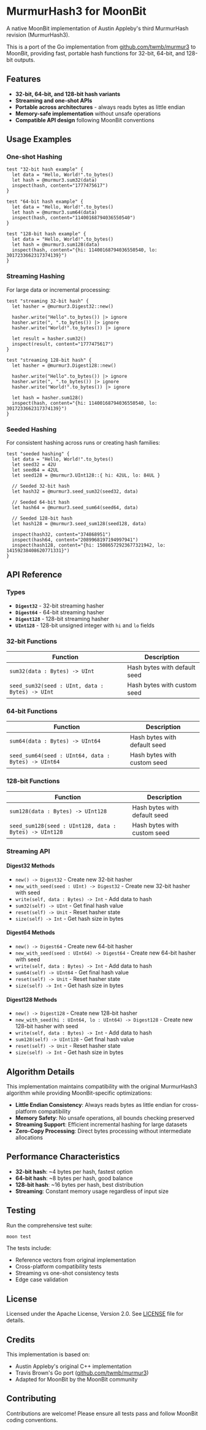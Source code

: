 # MurmurHash3 for MoonBit

A native MoonBit implementation of Austin Appleby's third MurmurHash revision (MurmurHash3).

This is a port of the Go implementation from [github.com/twmb/murmur3](https://github.com/twmb/murmur3) to MoonBit, providing fast, portable hash functions for 32-bit, 64-bit, and 128-bit outputs.

## Features

- **32-bit, 64-bit, and 128-bit hash variants**
- **Streaming and one-shot APIs**
- **Portable across architectures** - always reads bytes as little endian
- **Memory-safe implementation** without unsafe operations
- **Compatible API design** following MoonBit conventions

## Usage Examples

### One-shot Hashing

```moonbit
test "32-bit hash example" {
  let data = "Hello, World!".to_bytes()
  let hash = @murmur3.sum32(data)
  inspect(hash, content="1777475617")
}

test "64-bit hash example" {
  let data = "Hello, World!".to_bytes()
  let hash = @murmur3.sum64(data)
  inspect(hash, content="11400168794036550540")
}

test "128-bit hash example" {
  let data = "Hello, World!".to_bytes()
  let hash = @murmur3.sum128(data)
  inspect(hash, content="{hi: 11400168794036550540, lo: 3017233662317374139}")
}
```

### Streaming Hashing

For large data or incremental processing:

```moonbit
test "streaming 32-bit hash" {
  let hasher = @murmur3.Digest32::new()
  
  hasher.write("Hello".to_bytes()) |> ignore
  hasher.write(", ".to_bytes()) |> ignore
  hasher.write("World!".to_bytes()) |> ignore
  
  let result = hasher.sum32()
  inspect(result, content="1777475617")
}

test "streaming 128-bit hash" {
  let hasher = @murmur3.Digest128::new()
  
  hasher.write("Hello".to_bytes()) |> ignore
  hasher.write(", ".to_bytes()) |> ignore
  hasher.write("World!".to_bytes()) |> ignore
  
  let hash = hasher.sum128()
  inspect(hash, content="{hi: 11400168794036550540, lo: 3017233662317374139}")
}
```

### Seeded Hashing

For consistent hashing across runs or creating hash families:

```moonbit
test "seeded hashing" {
  let data = "Hello, World!".to_bytes()
  let seed32 = 42U
  let seed64 = 42UL
  let seed128 = @murmur3.UInt128::{ hi: 42UL, lo: 84UL }
  
  // Seeded 32-bit hash
  let hash32 = @murmur3.seed_sum32(seed32, data)
  
  // Seeded 64-bit hash  
  let hash64 = @murmur3.seed_sum64(seed64, data)
  
  // Seeded 128-bit hash
  let hash128 = @murmur3.seed_sum128(seed128, data)
  
  inspect(hash32, content="374868951")
  inspect(hash64, content="2089968197194997941")
  inspect(hash128, content="{hi: 15086572923677321942, lo: 14159238408620771331}")
}
```

## API Reference

### Types

- **`Digest32`** - 32-bit streaming hasher
- **`Digest64`** - 64-bit streaming hasher  
- **`Digest128`** - 128-bit streaming hasher
- **`UInt128`** - 128-bit unsigned integer with `hi` and `lo` fields

### 32-bit Functions

| Function | Description |
|----------|-------------|
| `sum32(data : Bytes) -> UInt` | Hash bytes with default seed |
| `seed_sum32(seed : UInt, data : Bytes) -> UInt` | Hash bytes with custom seed |

### 64-bit Functions

| Function | Description |
|----------|-------------|
| `sum64(data : Bytes) -> UInt64` | Hash bytes with default seed |
| `seed_sum64(seed : UInt64, data : Bytes) -> UInt64` | Hash bytes with custom seed |

### 128-bit Functions

| Function | Description |
|----------|-------------|
| `sum128(data : Bytes) -> UInt128` | Hash bytes with default seed |
| `seed_sum128(seed : UInt128, data : Bytes) -> UInt128` | Hash bytes with custom seed |

### Streaming API

#### Digest32 Methods
- `new() -> Digest32` - Create new 32-bit hasher
- `new_with_seed(seed : UInt) -> Digest32` - Create new 32-bit hasher with seed
- `write(self, data : Bytes) -> Int` - Add data to hash
- `sum32(self) -> UInt` - Get final hash value
- `reset(self) -> Unit` - Reset hasher state
- `size(self) -> Int` - Get hash size in bytes

#### Digest64 Methods  
- `new() -> Digest64` - Create new 64-bit hasher
- `new_with_seed(seed : UInt64) -> Digest64` - Create new 64-bit hasher with seed
- `write(self, data : Bytes) -> Int` - Add data to hash
- `sum64(self) -> UInt64` - Get final hash value
- `reset(self) -> Unit` - Reset hasher state
- `size(self) -> Int` - Get hash size in bytes

#### Digest128 Methods  
- `new() -> Digest128` - Create new 128-bit hasher
- `new_with_seed(hi : UInt64, lo : UInt64) -> Digest128` - Create new 128-bit hasher with seed
- `write(self, data : Bytes) -> Int` - Add data to hash
- `sum128(self) -> UInt128` - Get final hash value
- `reset(self) -> Unit` - Reset hasher state
- `size(self) -> Int` - Get hash size in bytes

## Algorithm Details

This implementation maintains compatibility with the original MurmurHash3 algorithm while providing MoonBit-specific optimizations:

- **Little Endian Consistency**: Always reads bytes as little endian for cross-platform compatibility
- **Memory Safety**: No unsafe operations, all bounds checking preserved
- **Streaming Support**: Efficient incremental hashing for large datasets
- **Zero-Copy Processing**: Direct bytes processing without intermediate allocations

## Performance Characteristics

- **32-bit hash**: ~4 bytes per hash, fastest option
- **64-bit hash**: ~8 bytes per hash, good balance
- **128-bit hash**: ~16 bytes per hash, best distribution
- **Streaming**: Constant memory usage regardless of input size

## Testing

Run the comprehensive test suite:

```bash
moon test
```

The tests include:
- Reference vectors from original implementation
- Cross-platform compatibility tests  
- Streaming vs one-shot consistency tests
- Edge case validation

## License

Licensed under the Apache License, Version 2.0. See [LICENSE](LICENSE) file for details.

## Credits

This implementation is based on:
- Austin Appleby's original C++ implementation
- Travis Brown's Go port ([github.com/twmb/murmur3](https://github.com/twmb/murmur3))
- Adapted for MoonBit by the MoonBit community

## Contributing

Contributions are welcome! Please ensure all tests pass and follow MoonBit coding conventions.